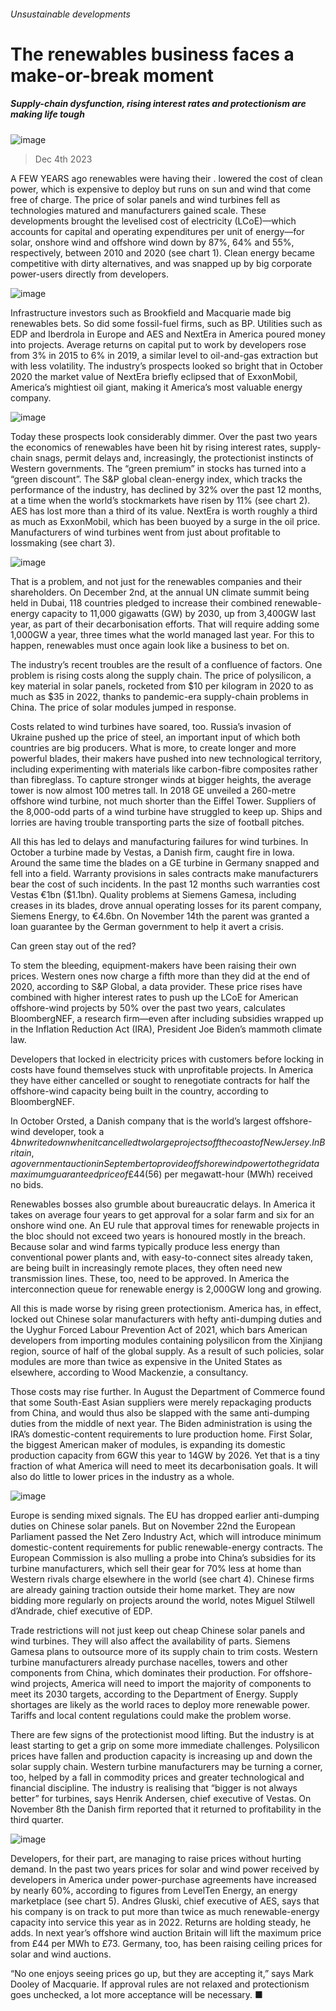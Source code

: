 ###### Unsustainable developments
# The renewables business faces a make-or-break moment 
##### Supply-chain dysfunction, rising interest rates and protectionism are making life tough 
![image](images/20231209_WBP002.jpg) 
> Dec 4th 2023 
A FEW YEARS ago renewables were having their .  lowered the cost of clean power, which is expensive to deploy but runs on sun and wind that come free of charge. The price of solar panels and wind turbines fell as technologies matured and manufacturers gained scale. These developments brought the levelised cost of electricity (LCoE)—which accounts for capital and operating expenditures per unit of energy—for solar, onshore wind and offshore wind down by 87%, 64% and 55%, respectively, between 2010 and 2020 (see chart 1). Clean energy became competitive with dirty alternatives, and was snapped up by big corporate power-users directly from developers. 
![image](images/20231209_WBC618.png) 

Infrastructure investors such as Brookfield and Macquarie made big renewables bets. So did some fossil-fuel firms, such as BP. Utilities such as EDP and Iberdrola in Europe and AES and NextEra in America poured money into projects. Average returns on capital put to work by developers rose from 3% in 2015 to 6% in 2019, a similar level to oil-and-gas extraction but with less volatility. The industry’s prospects looked so bright that in October 2020 the market value of NextEra briefly eclipsed that of ExxonMobil, America’s mightiest oil giant, making it America’s most valuable energy company.
![image](images/20231209_WBC001.png) 

Today these prospects look considerably dimmer. Over the past two years the economics of renewables have been hit by rising interest rates, supply-chain snags, permit delays and, increasingly, the protectionist instincts of Western governments. The “green premium” in stocks has turned into a “green discount”. The S&amp;P global clean-energy index, which tracks the performance of the industry, has declined by 32% over the past 12 months, at a time when the world’s stockmarkets have risen by 11% (see chart 2). AES has lost more than a third of its value. NextEra is worth roughly a third as much as ExxonMobil, which has been buoyed by a surge in the oil price. Manufacturers of wind turbines went from just about profitable to lossmaking (see chart 3).
![image](images/20231209_EPC619.png) 

That is a problem, and not just for the renewables companies and their shareholders. On December 2nd, at the annual UN climate summit being held in Dubai, 118 countries pledged to increase their combined renewable-energy capacity to 11,000 gigawatts (GW) by 2030, up from 3,400GW last year, as part of their decarbonisation efforts. That will require adding some 1,000GW a year, three times what the world managed last year. For this to happen, renewables must once again look like a business to bet on.
The industry’s recent troubles are the result of a confluence of factors. One problem is rising costs along the supply chain. The price of polysilicon, a key material in solar panels, rocketed from $10 per kilogram in 2020 to as much as $35 in 2022, thanks to pandemic-era supply-chain problems in China. The price of solar modules jumped in response. 
Costs related to wind turbines have soared, too. Russia’s invasion of Ukraine pushed up the price of steel, an important input of which both countries are big producers. What is more, to create longer and more powerful blades, their makers have pushed into new technological territory, including experimenting with materials like carbon-fibre composites rather than fibreglass. To capture stronger winds at bigger heights, the average tower is now almost 100 metres tall. In 2018 GE unveiled a 260-metre offshore wind turbine, not much shorter than the Eiffel Tower. Suppliers of the 8,000-odd parts of a wind turbine have struggled to keep up. Ships and lorries are having trouble transporting parts the size of football pitches. 
All this has led to delays and manufacturing failures for wind turbines. In October a turbine made by Vestas, a Danish firm, caught fire in Iowa. Around the same time the blades on a GE turbine in Germany snapped and fell into a field. Warranty provisions in sales contracts make manufacturers bear the cost of such incidents. In the past 12 months such warranties cost Vestas €1bn ($1.1bn). Quality problems at Siemens Gamesa, including creases in its blades, drove annual operating losses for its parent company, Siemens Energy, to €4.6bn. On November 14th the parent was granted a loan guarantee by the German government to help it avert a crisis.
Can green stay out of the red?
To stem the bleeding, equipment-makers have been raising their own prices. Western ones now charge a fifth more than they did at the end of 2020, according to S&amp;P Global, a data provider. These price rises have combined with higher interest rates to push up the LCoE for American offshore-wind projects by 50% over the past two years, calculates BloombergNEF, a research firm—even after including subsidies wrapped up in the Inflation Reduction Act (IRA), President Joe Biden’s mammoth climate law. 
Developers that locked in electricity prices with customers before locking in costs have found themselves stuck with unprofitable projects. In America they have either cancelled or sought to renegotiate contracts for half the offshore-wind capacity being built in the country, according to BloombergNEF. 
In October Orsted, a Danish company that is the world’s largest offshore-wind developer, took a $4bn writedown when it cancelled two large projects off the coast of New Jersey. In Britain, a government auction in September to provide offshore wind power to the grid at a maximum guaranteed price of £44 ($56) per megawatt-hour (MWh) received no bids.
Renewables bosses also grumble about bureaucratic delays. In America it takes on average four years to get approval for a solar farm and six for an onshore wind one. An EU rule that approval times for renewable projects in the bloc should not exceed two years is honoured mostly in the breach. Because solar and wind farms typically produce less energy than conventional power plants and, with easy-to-connect sites already taken, are being built in increasingly remote places, they often need new transmission lines. These, too, need to be approved. In America the interconnection queue for renewable energy is 2,000GW long and growing.
All this is made worse by rising green protectionism. America has, in effect, locked out Chinese solar manufacturers with hefty anti-dumping duties and the Uyghur Forced Labour Prevention Act of 2021, which bars American developers from importing modules containing polysilicon from the Xinjiang region, source of half of the global supply. As a result of such policies, solar modules are more than twice as expensive in the United States as elsewhere, according to Wood Mackenzie, a consultancy. 
Those costs may rise further. In August the Department of Commerce found that some South-East Asian suppliers were merely repackaging products from China, and would thus also be slapped with the same anti-dumping duties from the middle of next year. The Biden administration is using the IRA’s domestic-content requirements to lure production home. First Solar, the biggest American maker of modules, is expanding its domestic production capacity from 6GW this year to 14GW by 2026. Yet that is a tiny fraction of what America will need to meet its decarbonisation goals. It will also do little to lower prices in the industry as a whole.
![image](images/20231209_EPC621.png) 

Europe is sending mixed signals. The EU has dropped earlier anti-dumping duties on Chinese solar panels. But on November 22nd the European Parliament passed the Net Zero Industry Act, which will introduce minimum domestic-content requirements for public renewable-energy contracts. The European Commission is also mulling a probe into China’s subsidies for its turbine manufacturers, which sell their gear for 70% less at home than Western rivals charge elsewhere in the world (see chart 4). Chinese firms are already gaining traction outside their home market. They are now bidding more regularly on projects around the world, notes Miguel Stilwell d’Andrade, chief executive of EDP. 
Trade restrictions will not just keep out cheap Chinese solar panels and wind turbines. They will also affect the availability of parts. Siemens Gamesa plans to outsource more of its supply chain to trim costs. Western turbine manufacturers already purchase nacelles, towers and other components from China, which dominates their production. For offshore-wind projects, America will need to import the majority of components to meet its 2030 targets, according to the Department of Energy. Supply shortages are likely as the world races to deploy more renewable power. Tariffs and local content regulations could make the problem worse.
There are few signs of the protectionist mood lifting. But the industry is at least starting to get a grip on some more immediate challenges. Polysilicon prices have fallen and production capacity is increasing up and down the solar supply chain. Western turbine manufacturers may be turning a corner, too, helped by a fall in commodity prices and greater technological and financial discipline. The industry is realising that “bigger is not always better” for turbines, says Henrik Andersen, chief executive of Vestas. On November 8th the Danish firm reported that it returned to profitability in the third quarter. 
![image](images/20231209_WBC623.png) 

Developers, for their part, are managing to raise prices without hurting demand. In the past two years prices for solar and wind power received by developers in America under power-purchase agreements have increased by nearly 60%, according to figures from LevelTen Energy, an energy marketplace (see chart 5). Andres Gluski, chief executive of AES, says that his company is on track to put more than twice as much renewable-energy capacity into service this year as in 2022. Returns are holding steady, he adds. In next year’s offshore wind auction Britain will lift the maximum price from £44 per MWh to £73. Germany, too, has been raising ceiling prices for solar and wind auctions. 
“No one enjoys seeing prices go up, but they are accepting it,” says Mark Dooley of Macquarie. If approval rules are not relaxed and protectionism goes unchecked, a lot more acceptance will be necessary. ■


